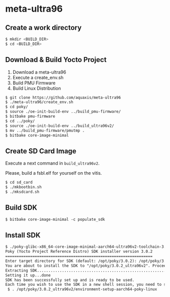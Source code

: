 # meta-ultra96

## Create a work directory

```bash
$ mkdir <BUILD_DIR>
$ cd <BUILD_DIR>
```

## Download & Build Yocto Project

1. Download a meta-ultra96
2. Execute a create_env.sh
3. Build PMU Firmware
4. Build Linux Distribution

```bash
$ git clone https://github.com/aquaxis/meta-ultra96
$ ./meta-ultra96/create_env.sh
$ cd poky/
$ source ./oe-init-build-env ../build_pmu-firmware/
$ bitbake pmu-firmware
$ cd ../poky/
$ source ./oe-init-build-env ../build_ultra96v2/
$ mv ../build_pmu-firmware/pmutmp .
$ bitbake core-image-minimal
```

## Create SD Card Image

Execute a next command in `build_ultra96v2`.

Please, build a fsbl.elf for yourself on the vitis.

```txt
$ cd sd_card
$ ./mkbootbin.sh
$ ./mksdcard.sh
```

## Build SDK

```txt
$ bitbake core-image-minimal -c populate_sdk
```

## Install SDK

```txt
$ ./poky-glibc-x86_64-core-image-minimal-aarch64-ultra96v2-toolchain-3.0.2.sh 
Poky (Yocto Project Reference Distro) SDK installer version 3.0.2
=================================================================
Enter target directory for SDK (default: /opt/poky/3.0.2): /opt/poky/3.0.2_ultra96v2
You are about to install the SDK to "/opt/poky/3.0.2_ultra96v2". Proceed [Y/n]? 
Extracting SDK.............................................................................................................................................................................................................................done
Setting it up...done
SDK has been successfully set up and is ready to be used.
Each time you wish to use the SDK in a new shell session, you need to source the environment setup script e.g.
 $ . /opt/poky/3.0.2_ultra96v2/environment-setup-aarch64-poky-linux
```
